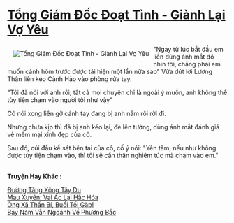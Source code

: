<a href="https://utruyen.com/tong-giam-doc-doat-tinh-gianh-lai-vo-yeu/12311/" title="Tổng Giám Đốc Đoạt Tình - Giành Lại Vợ Yêu"><h1>Tổng Giám Đốc Đoạt Tình - Giành Lại Vợ Yêu</h1></a><div style="display:table"><img align="right" style="float: left; padding: 10px;" src="https://utruyen.com/images/story/200x260/tong-giam-doc-doat-tinh-gianh-lai-vo-yeu.jpg" alt="Tổng Giám Đốc Đoạt Tình - Giành Lại Vợ Yêu">"Ngay từ lúc bắt đầu em liền dùng ánh mắt đó nhìn tôi, chẳng phải em muốn cảnh hôm trước được tái hiện một lần nữa sao" Vừa dứt lời Lương Thần liền kéo Cảnh Hảo vào phòng rửa tay.<p></p>"Tôi đã nói với anh rồi, tất cả mọi chuyện chỉ là ngoài ý muốn, anh không thể tùy tiện chạm vào người tôi như vậy"<p></p>Cô nói xong liền gỡ cánh tay đang bị anh nắm rồi rời đi.<p></p>Nhưng chưa kịp thì đã bị anh kéo lại, đè lên tường, dùng ánh mắt đánh giá vẻ mềm mại xinh đẹp của cô.<p></p>Sau đó, cúi đầu kề sát bên tai của cô, cố ý nói: "Yên tâm, nếu như không được tùy tiện chạm vào, thì tôi sẽ cẩn thận nghiêm túc mà chạm vào em."</div><p><br><b>Truyện Hay Khác :</b></p><a href="https://utruyen.com/duong-tang-xong-tay-du/16929/" alt="Đường Tăng Xông Tây Du">Đường Tăng Xông Tây Du</a><br/><a href="https://www.flickr.com/photos/184340401@N07/48819038627/" alt="Mau Xuyên: Vai Ác Lại Hắc Hóa">Mau Xuyên: Vai Ác Lại Hắc Hóa</a><br/><a href="https://github.com/quanluxury/ngontinhhot/tree/master/truyenhay/17361/" alt="Ông Xã Thần Bí, Buổi Tối Gặp!">Ông Xã Thần Bí, Buổi Tối Gặp!</a><br/><a href="https://github.com/quanluxury/truyenhot/tree/master/truyenhay/12921/" alt="Bảy Năm Vẫn Ngoảnh Về Phương Bắc">Bảy Năm Vẫn Ngoảnh Về Phương Bắc</a><br/>